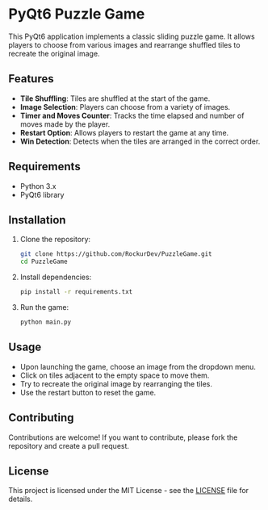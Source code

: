 # PyQt6 Puzzle Game

This PyQt6 application implements a classic sliding puzzle game. It allows players to choose from various images and rearrange shuffled tiles to recreate the original image.

## Features

- **Tile Shuffling**: Tiles are shuffled at the start of the game.
- **Image Selection**: Players can choose from a variety of images.
- **Timer and Moves Counter**: Tracks the time elapsed and number of moves made by the player.
- **Restart Option**: Allows players to restart the game at any time.
- **Win Detection**: Detects when the tiles are arranged in the correct order.

## Requirements

- Python 3.x
- PyQt6 library

## Installation

1. Clone the repository:

    ```bash
    git clone https://github.com/RockurDev/PuzzleGame.git
    cd PuzzleGame
    ```

2. Install dependencies:
    ```bash
    pip install -r requirements.txt
    ```

3. Run the game:
    ```bash
    python main.py
    ```

## Usage

- Upon launching the game, choose an image from the dropdown menu.
- Click on tiles adjacent to the empty space to move them.
- Try to recreate the original image by rearranging the tiles.
- Use the restart button to reset the game.

## Contributing

Contributions are welcome! If you want to contribute, please fork the repository and create a pull request.

## License

This project is licensed under the MIT License - see the [LICENSE](./LICENSE) file for details.